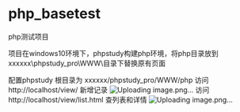 # php_basetest
php测试项目


项目在windows10环境下，phpstudy构建php环境，将php目录放到 xxxxxx\phpstudy_pro\WWW\目录下替换原有页面

配置phpstudy 根目录为 xxxxxx/phpstudy_pro/WWW/php
访问http://localhost/view/  新增记录
![Uploading image.png…]()
访问
http://localhost/view/list.html  查列表和详情
![Uploading image.png…]()
